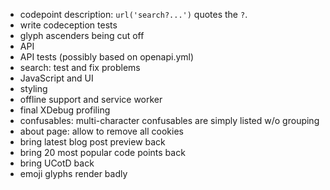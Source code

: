 * codepoint description: `url('search?...')` quotes the `?`.
* write codeception tests
* glyph ascenders being cut off
* API
* API tests (possibly based on openapi.yml)
* search: test and fix problems
* JavaScript and UI
* styling
* offline support and service worker
* final XDebug profiling
* confusables: multi-character confusables are simply listed w/o grouping
* about page: allow to remove all cookies
* bring latest blog post preview back
* bring 20 most popular code points back
* bring UCotD back
* emoji glyphs render badly

